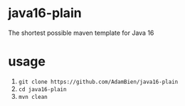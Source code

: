 # java16-plain

The shortest possible maven template for Java 16

# usage

1. `git clone https://github.com/AdamBien/java16-plain`
2. `cd java16-plain`
3. `mvn clean`